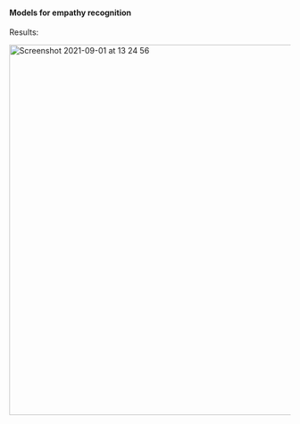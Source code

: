 #### Models for empathy recognition

Results:

<img width="664" alt="Screenshot 2021-09-01 at 13 24 56" src="https://user-images.githubusercontent.com/89645136/131670691-94594966-fd86-4a16-a34f-a05f5c7be1ba.png">

